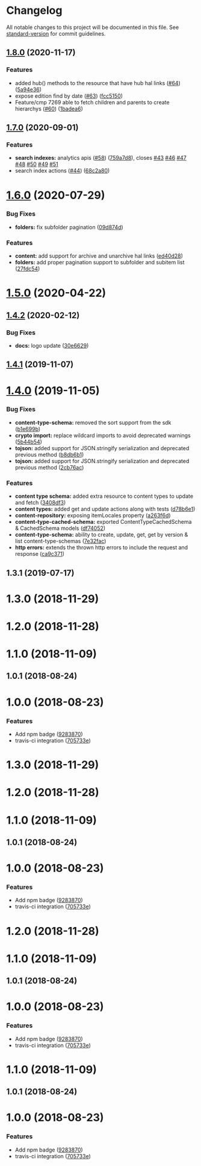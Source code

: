 # Changelog

All notable changes to this project will be documented in this file. See [standard-version](https://github.com/conventional-changelog/standard-version) for commit guidelines.

## [1.8.0](https://github.com/amplience/dc-management-sdk-js/compare/v1.7.0...v1.8.0) (2020-11-17)


### Features

* added hub() methods to the resource that have hub hal links ([#64](https://github.com/amplience/dc-management-sdk-js/issues/64)) ([5a94e36](https://github.com/amplience/dc-management-sdk-js/commit/5a94e36c74a2c23f8d96752de5ebf5a23b9daa86))
* expose edition find by date ([#63](https://github.com/amplience/dc-management-sdk-js/issues/63)) ([fcc5150](https://github.com/amplience/dc-management-sdk-js/commit/fcc51502254ad60dccaf921fda26089051c61567))
* Feature/cmp 7269 able to fetch children and parents to create hierarchys ([#60](https://github.com/amplience/dc-management-sdk-js/issues/60)) ([1badea6](https://github.com/amplience/dc-management-sdk-js/commit/1badea6d8ad76eb61a0aa9a3e8bb55a664e09d00))

## [1.7.0](https://github.com/amplience/dc-management-sdk-js/compare/v1.6.0...v1.7.0) (2020-09-01)


### Features

* **search indexes:** analytics apis ([#58](https://github.com/amplience/dc-management-sdk-js/issues/58)) ([759a7d8](https://github.com/amplience/dc-management-sdk-js/commit/759a7d829701d704f6a4ec3a19843d2e6fbbf9d0)), closes [#43](https://github.com/amplience/dc-management-sdk-js/issues/43) [#46](https://github.com/amplience/dc-management-sdk-js/issues/46) [#47](https://github.com/amplience/dc-management-sdk-js/issues/47) [#48](https://github.com/amplience/dc-management-sdk-js/issues/48) [#50](https://github.com/amplience/dc-management-sdk-js/issues/50) [#49](https://github.com/amplience/dc-management-sdk-js/issues/49) [#51](https://github.com/amplience/dc-management-sdk-js/issues/51)
* search index actions ([#44](https://github.com/amplience/dc-management-sdk-js/issues/44)) ([68c2a80](https://github.com/amplience/dc-management-sdk-js/commit/68c2a80f5c2a2577d2af68687b141230c982ea61))

<a name="1.6.0"></a>
# [1.6.0](https://github.com/amplience/dc-management-sdk-js/compare/v1.5.0...v1.6.0) (2020-07-29)


### Bug Fixes

* **folders:** fix subfolder pagination ([09d874d](https://github.com/amplience/dc-management-sdk-js/commit/09d874d))


### Features

* **content:** add support for archive and unarchive hal links ([ed40d28](https://github.com/amplience/dc-management-sdk-js/commit/ed40d28))
* **folders:** add proper pagination support to subfolder and subitem list ([27fdc54](https://github.com/amplience/dc-management-sdk-js/commit/27fdc54))



<a name="1.5.0"></a>
# [1.5.0](https://github.com/amplience/dc-management-sdk-js/compare/v1.4.2...v1.5.0) (2020-04-22)



<a name="1.4.2"></a>
## [1.4.2](https://github.com/amplience/dc-management-sdk-js/compare/v1.4.1...v1.4.2) (2020-02-12)


### Bug Fixes

* **docs:** logo update ([30e6629](https://github.com/amplience/dc-management-sdk-js/commit/30e6629))



<a name="1.4.1"></a>
## [1.4.1](https://github.com/amplience/dc-management-sdk-js/compare/v1.4.0...v1.4.1) (2019-11-07)



<a name="1.4.0"></a>
# [1.4.0](https://github.com/amplience/dc-management-sdk-js/compare/v1.3.1...v1.4.0) (2019-11-05)


### Bug Fixes

* **content-type-schema:** removed the sort support from the sdk ([b1e699b](https://github.com/amplience/dc-management-sdk-js/commit/b1e699b))
* **crypto import:** replace wildcard imports to avoid deprecated warnings ([5b44b54](https://github.com/amplience/dc-management-sdk-js/commit/5b44b54))
* **tojson:** added support for JSON.stringify serialization and deprecated previous method ([b8db6b1](https://github.com/amplience/dc-management-sdk-js/commit/b8db6b1))
* **tojson:** added support for JSON.stringify serialization and deprecated previous method ([2cb76ac](https://github.com/amplience/dc-management-sdk-js/commit/2cb76ac))


### Features

* **content type schema:** added extra resource to content types to update and fetch ([3408df3](https://github.com/amplience/dc-management-sdk-js/commit/3408df3))
* **content types:** added get and update actions along with tests ([d78b6e1](https://github.com/amplience/dc-management-sdk-js/commit/d78b6e1))
* **content-repository:** exposing itemLocales property ([a263f6d](https://github.com/amplience/dc-management-sdk-js/commit/a263f6d))
* **content-type-cached-schema:** exported ContentTypeCachedSchema & CachedSchema models ([df74052](https://github.com/amplience/dc-management-sdk-js/commit/df74052))
* **content-type-schema:** ability to create, update, get, get by version & list content-type-schemas ([7e32fac](https://github.com/amplience/dc-management-sdk-js/commit/7e32fac))
* **http errors:** extends the thrown http errors to include the request and response ([ca9c371](https://github.com/amplience/dc-management-sdk-js/commit/ca9c371))



<a name="1.3.1"></a>
## 1.3.1 (2019-07-17)



<a name="1.3.0"></a>
# 1.3.0 (2018-11-29)



<a name="1.2.0"></a>
# 1.2.0 (2018-11-28)



<a name="1.1.0"></a>
# 1.1.0 (2018-11-09)



<a name="1.0.1"></a>
## 1.0.1 (2018-08-24)



<a name="1.0.0"></a>
# 1.0.0 (2018-08-23)


### Features

* Add npm badge ([9283870](https://github.com/amplience/dc-management-sdk-js/commit/9283870))
* travis-ci integration ([705733e](https://github.com/amplience/dc-management-sdk-js/commit/705733e))



<a name="1.3.0"></a>
# 1.3.0 (2018-11-29)



<a name="1.2.0"></a>
# 1.2.0 (2018-11-28)



<a name="1.1.0"></a>
# 1.1.0 (2018-11-09)



<a name="1.0.1"></a>
## 1.0.1 (2018-08-24)



<a name="1.0.0"></a>
# 1.0.0 (2018-08-23)


### Features

* Add npm badge ([9283870](https://github.com/amplience/dc-management-sdk-js/commit/9283870))
* travis-ci integration ([705733e](https://github.com/amplience/dc-management-sdk-js/commit/705733e))



<a name="1.2.0"></a>
# 1.2.0 (2018-11-28)



<a name="1.1.0"></a>
# 1.1.0 (2018-11-09)



<a name="1.0.1"></a>
## 1.0.1 (2018-08-24)



<a name="1.0.0"></a>
# 1.0.0 (2018-08-23)


### Features

* Add npm badge ([9283870](https://github.com/amplience/dc-management-sdk-js/commit/9283870))
* travis-ci integration ([705733e](https://github.com/amplience/dc-management-sdk-js/commit/705733e))



<a name="1.1.0"></a>
# 1.1.0 (2018-11-09)



<a name="1.0.1"></a>
## 1.0.1 (2018-08-24)



<a name="1.0.0"></a>
# 1.0.0 (2018-08-23)


### Features

* Add npm badge ([9283870](https://github.com/amplience/dc-management-sdk-js/commit/9283870))
* travis-ci integration ([705733e](https://github.com/amplience/dc-management-sdk-js/commit/705733e))
